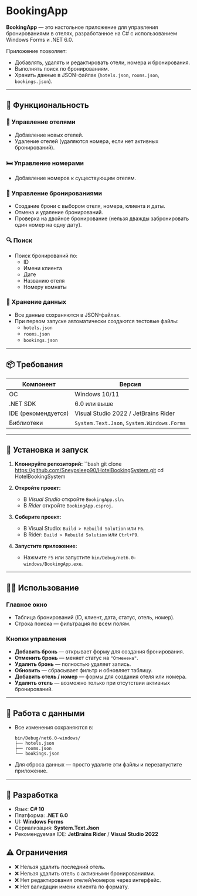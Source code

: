 
# BookingApp

**BookingApp** — это настольное приложение для управления бронированиями в отелях, разработанное на C# с использованием Windows Forms и .NET 6.0.

Приложение позволяет:
- Добавлять, удалять и редактировать отели, номера и бронирования.
- Выполнять поиск по бронированиям.
- Хранить данные в JSON-файлах (`hotels.json`, `rooms.json`, `bookings.json`).

---

## 🔧 Функциональность

### 🏨 Управление отелями
- Добавление новых отелей.
- Удаление отелей (удаляются номера, если нет активных бронирований).

### 🛏 Управление номерами
- Добавление номеров к существующим отелям.

### 📅 Управление бронированиями
- Создание брони с выбором отеля, номера, клиента и даты.
- Отмена и удаление бронирований.
- Проверка на двойное бронирование (нельзя дважды забронировать один номер на одну дату).

### 🔍 Поиск
- Поиск бронирований по:
  - ID
  - Имени клиента
  - Дате
  - Названию отеля
  - Номеру комнаты

### 💾 Хранение данных
- Все данные сохраняются в JSON-файлах.
- При первом запуске автоматически создаются тестовые файлы:
  - `hotels.json`
  - `rooms.json`
  - `bookings.json`

---

## 📦 Требования

| Компонент             | Версия                  |
|-----------------------|-------------------------|
| ОС                    | Windows 10/11           |
| .NET SDK              | 6.0 или выше            |
| IDE (рекомендуется)   | Visual Studio 2022 / JetBrains Rider |
| Библиотеки            | `System.Text.Json`, `System.Windows.Forms` |

---

## 🚀 Установка и запуск

1. **Клонируйте репозиторий:**
   ``bash
   git clone https://github.com/Sneypsleep90/HotelBookingSystem.git
   cd HotelBookingSystem
   

3. **Откройте проект:**

   * В *Visual Studio* откройте `BookingApp.sln`.
   * В *Rider* откройте `BookingApp.csproj`.

4. **Соберите проект:**

   * В Visual Studio: `Build > Rebuild Solution` или `F6`.
   * В Rider: `Build > Rebuild Solution` или `Ctrl+F9`.

5. **Запустите приложение:**

   * Нажмите `F5` или запустите `bin/Debug/net6.0-windows/BookingApp.exe`.

---

## 🧑‍💻 Использование

### Главное окно

* Таблица бронирований (ID, клиент, дата, статус, отель, номер).
* Строка поиска — фильтрация по всем полям.

### Кнопки управления

* **Добавить бронь** — открывает форму для создания бронирования.
* **Отменить бронь** — меняет статус на `"Отменена"`.
* **Удалить бронь** — полностью удаляет запись.
* **Обновить** — сбрасывает фильтр и обновляет таблицу.
* **Добавить отель / номер** — формы для создания отеля или номера.
* **Удалить отель** — возможно только при отсутствии активных бронирований.

---

## 📁 Работа с данными

* Все изменения сохраняются в:

  ```
  bin/Debug/net6.0-windows/
  ├── hotels.json
  ├── rooms.json
  └── bookings.json
  ```

* Для сброса данных — просто удалите эти файлы и перезапустите приложение.

---

## 🔨 Разработка

* Язык: **C# 10**
* Платформа: **.NET 6.0**
* UI: **Windows Forms**
* Сериализация: **System.Text.Json**
* Рекомендуемая IDE: **JetBrains Rider** / **Visual Studio 2022**


## ⚠️ Ограничения

* ❌ Нельзя удалить последний отель.
* ❌ Нельзя удалить отель с активными бронированиями.
* ❌ Нет редактирования отелей/номеров через интерфейс.
* ❌ Нет валидации имени клиента по формату.

